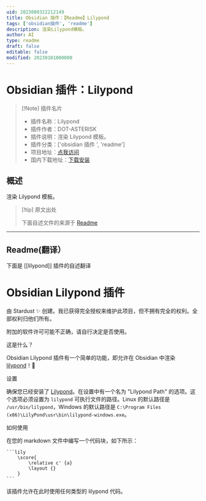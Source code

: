 ```yaml
---
uid: 2023080322212149
title: Obsidian 插件：【Readme】Lilypond
tags: ['obsidian插件', 'readme']
description: 渲染Lilypond模板。
author: AI
type: readme
draft: false
editable: false
modified: 20230101000000
---
```


# Obsidian 插件：Lilypond

> [!Note] 插件名片
> - 插件名称：Lilypond
> - 插件作者：DOT-ASTERISK
> - 插件说明：渲染 Lilypond 模板。
> - 插件分类：['obsidian 插件 ', 'readme']
> - 项目地址：[点我访问](https://github.com/dot-asterisk-nl/obsidian-lilypond)
> - 国内下载地址：[下载安装](https://pkmer.cn/products/plugin/pluginMarket/?lilypond)

## 概述

渲染 Lilypond 模板。

> [!tip] 原文出处
>
>下面自述文件的来源于 [Readme](https://ghproxy.net/https://raw.githubusercontent.com/dot-asterisk-nl/obsidian-lilypond/main/README.md)
>

---

## Readme(翻译）

下面是 [[lilypond]] 插件的自述翻译

# Obsidian Lilypond 插件

由 Stardust ✨ 创建。我已获得完全授权来维护此项目，但不拥有完全的权利。全部权利归他们所有。

附加的软件许可可能不正确，请自行决定是否使用。

这是什么？

Obsidian Lilypond 插件有一个简单的功能，即允许在 Obsidian 中渲染 [lilypond](https://en.wikipedia.org/wiki/LilyPond)！🎵

设置

确保您已经安装了 [Lilypond](https://lilypond.org/)。在设置中有一个名为 "Lilypond Path" 的选项。这个选项必须设置为 `lilypond` 可执行文件的路径。Linux 的默认路径是 `/usr/bin/lilypond`，Windows 的默认路径是 `C:\Program Files (x86)\LilyPond\usr\bin\lilypond-windows.exe`。

如何使用

在您的 markdown 文件中编写一个代码块，如下所示：

	```lily
		\score{
			\relative c' {a}
			\layout {}
		}
	```

该插件允许在此时使用任何类型的 lilypond 代码。
